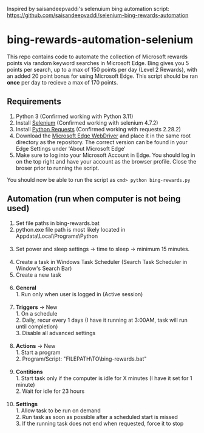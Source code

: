 Inspired by saisandeepvaddi's selenuium bing automation script: https://github.com/saisandeepvaddi/selenium-bing-rewards-automation

# bing-rewards-automation-selenium

This repo contains code to automate the collection of Microsoft rewards points via random keyword searches in Microsoft Edge. Bing gives you 5 points per search, up to a max of 150 points per day (Level 2 Rewards), with an added 20 point bonus for using Microsoft Edge. This script should be ran **once** per day to recieve a max of 170 points.

## Requirements
1. Python 3 (Confirmed working with Python 3.11)
2. Install [Selenium](https://pypi.org/project/selenium/) (Confirmed working with selenium 4.7.2)
3. Install [Python Requests](https://pypi.org/project/requests/) (Confirmed working with requests 2.28.2)
4. Download the [Microsoft Edge WebDriver](https://developer.microsoft.com/en-us/microsoft-edge/tools/webdriver/) and place it in the same root directory as the repository. The correct version can be found in your Edge Settings under 'About Microsoft Edge'
5. Make sure to log into your Microsoft Account in Edge. You should log in on the top right and have your account as the browser profile. Close the broser prior to running the script.

You should now be able to run the script as ```cmd> python bing-rewards.py```  

## Automation (run when computer is not being used)
1. Set file paths in bing-rewards.bat<br>
  1. python.exe file path is most likely located in Appdata\Local\Programs\Python<br><br>
2. Set power and sleep settings -> time to sleep -> minimum 15 minutes.<br><br>
3. Create a task in Windows Task Scheduler (Search Task Scheduler in Window's Search Bar)<br>
  1. Create a new task<br><br>
  2. **General**<br>
    1. Run only when user is logged in (Active session)<br><br>
  3. **Triggers** -> New<br>
    1. On a schedule<br>
    2. Daily, recur every 1 days (I have it running at 3:00AM, task will run until completion)<br>
    3. Disable all advanced settings<br><br>
  4. **Actions** -> New<br>
    1. Start a program<br>
    2. Program/Script: "FILEPATH\TO\bing-rewards.bat"<br><br>
  5. **Contitions**<br>
    1. Start task only if the computer is idle for X minutes (I have it set for 1 minute)<br>
    2. Wait for idle for 23 hours<br><br>
  6. **Settings**<br>
    1. Allow task to be run on demand<br>
    2. Run task as soon as possible after a scheduled start is missed<br>
    3. If the running task does not end when requested, force it to stop

